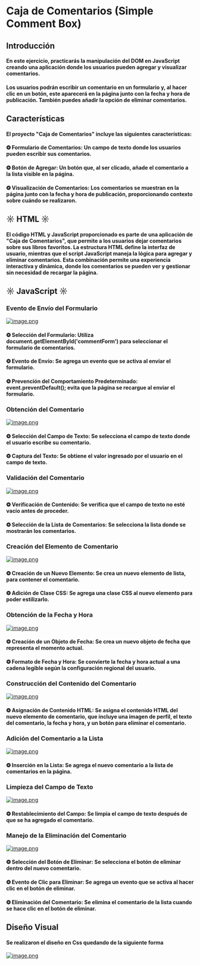 # Caja de Comentarios (Simple Comment Box)
## Introducción
#### En este ejercicio, practicarás la manipulación del DOM en JavaScript creando una aplicación donde los usuarios pueden agregar y visualizar comentarios.
#### Los usuarios podrán escribir un comentario en un formulario y, al hacer clic en un botón, este aparecerá en la página junto con la fecha y hora de publicación. También puedes añadir la opción de eliminar comentarios.

## Características
#### El proyecto "Caja de Comentarios" incluye las siguientes características:
#### ❂ **Formulario de Comentarios:** Un campo de texto donde los usuarios pueden escribir sus comentarios.
#### ❂ **Botón de Agregar:** Un botón que, al ser clicado, añade el comentario a la lista visible en la página.
#### ❂ **Visualización de Comentarios:** Los comentarios se muestran en la página junto con la fecha y hora de publicación, proporcionando contexto sobre cuándo se realizaron.

## ☼ HTML ☼ 
#### El código HTML y JavaScript proporcionado es parte de una aplicación de "Caja de Comentarios", que permite a los usuarios dejar comentarios sobre sus libros favoritos. La estructura HTML define la interfaz de usuario, mientras que el script JavaScript maneja la lógica para agregar y eliminar comentarios. Esta combinación permite una experiencia interactiva y dinámica, donde los comentarios se pueden ver y gestionar sin necesidad de recargar la página.

## ☼ JavaScript ☼
### Evento de Envío del Formulario
[![image.png](https://i.postimg.cc/cHHtZVf8/image.png)](https://postimg.cc/p9wLJcG2)
#### ❂ **Selección del Formulario:** Utiliza document.getElementById('commentForm') para seleccionar el formulario de comentarios.
#### ❂ **Evento de Envío:** Se agrega un evento que se activa al enviar el formulario.
#### ❂ **Prevención del Comportamiento Predeterminado:** event.preventDefault(); evita que la página se recargue al enviar el formulario.

### Obtención del Comentario
[![image.png](https://i.postimg.cc/MTSxmRpZ/image.png)](https://postimg.cc/QB0RXF7v)
#### ❂ **Selección del Campo de Texto:** Se selecciona el campo de texto donde el usuario escribe su comentario.
#### ❂ **Captura del Texto:** Se obtiene el valor ingresado por el usuario en el campo de texto.

### Validación del Comentario
[![image.png](https://i.postimg.cc/pdpbQCvt/image.png)](https://postimg.cc/xkD4nKqs)
#### ❂ **Verificación de Contenido:** Se verifica que el campo de texto no esté vacío antes de proceder.
#### ❂ **Selección de la Lista de Comentarios:** Se selecciona la lista donde se mostrarán los comentarios.

### Creación del Elemento de Comentario
[![image.png](https://i.postimg.cc/qM1p8zKy/image.png)](https://postimg.cc/WhJRVpX1)
#### ❂ **Creación de un Nuevo Elemento:** Se crea un nuevo elemento de lista, para contener el comentario.
#### ❂ **Adición de Clase CSS:** Se agrega una clase CSS al nuevo elemento para poder estilizarlo.

### Obtención de la Fecha y Hora
[![image.png](https://i.postimg.cc/vHKHJ4mM/image.png)](https://postimg.cc/qz8TnMnZ)
#### ❂ **Creación de un Objeto de Fecha:** Se crea un nuevo objeto de fecha que representa el momento actual.
#### ❂ **Formato de Fecha y Hora:** Se convierte la fecha y hora actual a una cadena legible según la configuración regional del usuario.

### Construcción del Contenido del Comentario
[![image.png](https://i.postimg.cc/sDG4dZJ4/image.png)](https://postimg.cc/3d7v2NVk)
#### ❂ **Asignación de Contenido HTML:** Se asigna el contenido HTML del nuevo elemento de comentario, que incluye una imagen de perfil, el texto del comentario, la fecha y hora, y un botón para eliminar el comentario.

### Adición del Comentario a la Lista
[![image.png](https://i.postimg.cc/1RMMGqm9/image.png)](https://postimg.cc/s1Qpy1G8)
#### ❂ **Inserción en la Lista:** Se agrega el nuevo comentario a la lista de comentarios en la página.

### Limpieza del Campo de Texto
[![image.png](https://i.postimg.cc/fT9GBCJc/image.png)](https://postimg.cc/yk7pNFhx)
#### ❂ **Restablecimiento del Campo:** Se limpia el campo de texto después de que se ha agregado el comentario.

### Manejo de la Eliminación del Comentario
[![image.png](https://i.postimg.cc/bJdnhsnh/image.png)](https://postimg.cc/vgFT78Xq)
#### ❂ **Selección del Botón de Eliminar:** Se selecciona el botón de eliminar dentro del nuevo comentario.
#### ❂ **Evento de Clic para Eliminar:** Se agrega un evento que se activa al hacer clic en el botón de eliminar.
#### ❂ **Eliminación del Comentario:** Se elimina el comentario de la lista cuando se hace clic en el botón de eliminar.

## Diseño Visual
#### Se realizaron el diseño en Css quedando de la siguiente forma 
[![image.png](https://i.postimg.cc/3JT9mQDH/image.png)](https://postimg.cc/bdmQfMT6)
